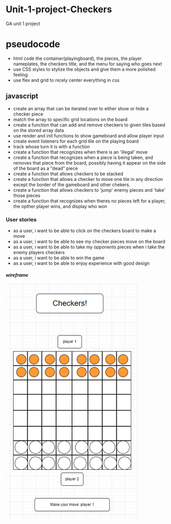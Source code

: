 # Unit-1-project-Checkers
GA unit 1 project
# pseudocode
- html code the container(playingboard), the pieces, the player nameplates, the checkers title, and the menu for saying who goes next
- use CSS styles to stylize the objects and give them a more polished feeling
- use flex and grid to nicely center everything in css
## javascript
- create an array that can be iterated over to either show or hide a checker piece
- match the array to specific grid locations on the board
- create a function that can add and remove checkers to given tiles based on the stored array data
- use render and init functions to show gameboard and allow player input
- create event listeners for each grid tile on the playing board
- track whose turn it is with a function
- create a function that recognizes when there is an 'illegal' move
- create a function that recognizes when a piece is being taken, and removes that piece from the board, possibly having it appear on the side of the board as a "dead" piece
- create a function that allows checkers to be stacked
- create a function that allows a checker to move one tile in any direction except the border of the gameboard and other chekers.
- create a function that allows checkers to 'jump' enemy pieces and 'take' those pieces
- create a function that recognizes when theres no pieces left for a player, the opther player wins, and display who won
### **User stories**
- as a user, i want to be able to click on the checkers board to make a move
- as a user, i want to be able to see my checker pieces move on the board
- as a user, i want to be able to take my opponents pieces when i take the enemy players checkers
- as a user, i want to be able to win the game
- as a user, i want to be able to enjoy experience with good design
#### ***wireframe***
![wireframe](imgs/Screenshot%202023-11-28%20211401.png)